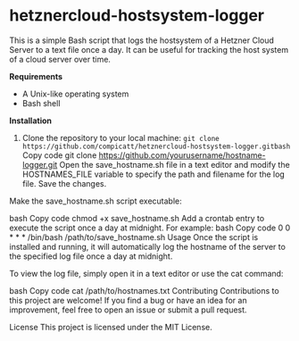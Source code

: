 # hetznercloud-hostsystem-logger
This is a simple Bash script that logs the hostsystem of a Hetzner Cloud Server to a text file once a day. It can be useful for tracking the host system of a cloud server over time.

**Requirements**
- A Unix-like operating system
- Bash shell

**Installation**
1. Clone the repository to your local machine:
    `git clone https://github.com/compicatt/hetznercloud-hostsystem-logger.gitbash`
Copy code
git clone https://github.com/yourusername/hostname-logger.git
Open the save_hostname.sh file in a text editor and modify the HOSTNAMES_FILE variable to specify the path and filename for the log file. Save the changes.

Make the save_hostname.sh script executable:

bash
Copy code
chmod +x save_hostname.sh
Add a crontab entry to execute the script once a day at midnight. For example:
bash
Copy code
0 0 * * * /bin/bash /path/to/save_hostname.sh
Usage
Once the script is installed and running, it will automatically log the hostname of the server to the specified log file once a day at midnight.

To view the log file, simply open it in a text editor or use the cat command:

bash
Copy code
cat /path/to/hostnames.txt
Contributing
Contributions to this project are welcome! If you find a bug or have an idea for an improvement, feel free to open an issue or submit a pull request.

License
This project is licensed under the MIT License.
